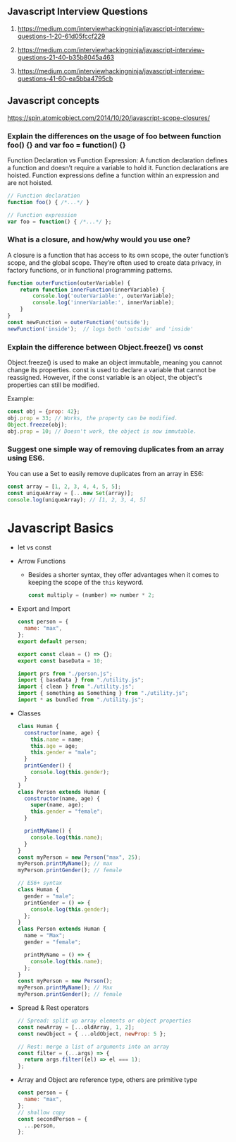 ## Javascript Interview Questions
1. https://medium.com/interviewhackingninja/javascript-interview-questions-1-20-61d05fccf229

2. https://medium.com/interviewhackingninja/javascript-interview-questions-21-40-b35b8045a463

3. https://medium.com/interviewhackingninja/javascript-interview-questions-41-60-ea5bba4795cb

## Javascript concepts

https://spin.atomicobject.com/2014/10/20/javascript-scope-closures/

### Explain the differences on the usage of foo between function foo() {} and var foo = function() {}

Function Declaration vs Function Expression: A function declaration defines a function and doesn’t require a variable to hold it. Function declarations are hoisted. Function expressions define a function within an expression and are not hoisted.

```js
// Function declaration
function foo() { /*...*/ }

// Function expression
var foo = function() { /*...*/ };
```

### What is a closure, and how/why would you use one?

A closure is a function that has access to its own scope, the outer function’s scope, and the global scope. They’re often used to create data privacy, in factory functions, or in functional programming patterns.

```js
function outerFunction(outerVariable) {
    return function innerFunction(innerVariable) {
        console.log('outerVariable:', outerVariable);
        console.log('innerVariable:', innerVariable);
    }
}
const newFunction = outerFunction('outside');
newFunction('inside');  // logs both 'outside' and 'inside'
```

### Explain the difference between Object.freeze() vs const

Object.freeze() is used to make an object immutable, meaning you cannot change its properties. const is used to declare a variable that cannot be reassigned. However, if the const variable is an object, the object's properties can still be modified.

Example:
```js
const obj = {prop: 42};
obj.prop = 33; // Works, the property can be modified.
Object.freeze(obj);
obj.prop = 10; // Doesn't work, the object is now immutable.
```

### Suggest one simple way of removing duplicates from an array using ES6.

You can use a Set to easily remove duplicates from an array in ES6:
```js
const array = [1, 2, 3, 4, 4, 5, 5];
const uniqueArray = [...new Set(array)];
console.log(uniqueArray); // [1, 2, 3, 4, 5]
```

# Javascript Basics

- let vs const
- Arrow Functions

  - Besides a shorter syntax, they offer advantages when it comes to keeping the scope of the `this` keyword.

    ```js
    const multiply = (number) => number * 2;
    ```

- Export and Import

  ```js
  const person = {
    name: "max",
  };
  export default person;

  export const clean = () => {};
  export const baseData = 10;

  import prs from "./person.js";
  import { baseData } from "./utility.js";
  import { clean } from "./utility.js";
  import { something as Something } from "./utility.js";
  import * as bundled from "./utility.js";
  ```

- Classes

  ```js
  class Human {
    constructor(name, age) {
      this.name = name;  
      this.age = age;  
      this.gender = "male";
    }
    printGender() {
      console.log(this.gender);
    }
  }
  class Person extends Human {
    constructor(name, age) {
      super(name, age);
      this.gender = "female";
    }

    printMyName() {
      console.log(this.name);
    }
  }
  const myPerson = new Person("max", 25);
  myPerson.printMyName(); // max
  myPerson.printGender(); // female

  // ES6+ syntax
  class Human {
    gender = "male";
    printGender = () => {
      console.log(this.gender);
    };
  }
  class Person extends Human {
    name = "Max";
    gender = "female";

    printMyName = () => {
      console.log(this.name);
    };
  }
  const myPerson = new Person();
  myPerson.printMyName(); // Max
  myPerson.printGender(); // female
  ```

- Spread & Rest operators

  ```js
  // Spread: split up array elements or object properties
  const newArray = [...oldArray, 1, 2];
  const newObject = { ...oldObject, newProp: 5 };

  // Rest: merge a list of arguments into an array
  const filter = (...args) => {
    return args.filter((el) => el === 1);
  };
  ```

- Array and Object are reference type, others are primitive type

  ```js
  const person = {
    name: "max",
  };
  // shallow copy
  const secondPerson = {
    ...person,
  };
  ```